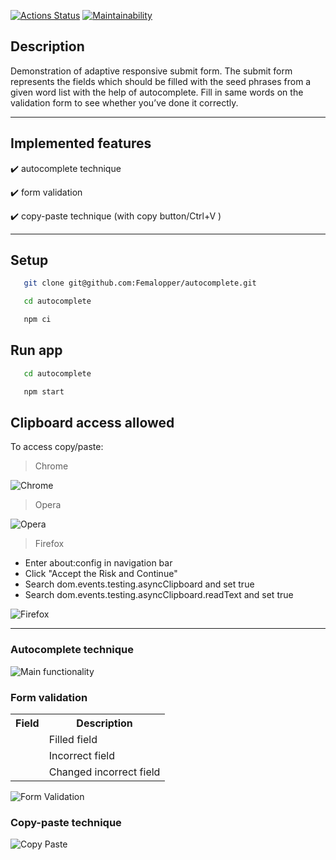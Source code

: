 [![Actions Status](https://github.com/Femalopper/autocomplete/actions/workflows/eslint-check.yml/badge.svg)](https://github.com/Femalopper/autocomplete/actions)
[![Maintainability](https://api.codeclimate.com/v1/badges/3eb6c53ecd5c8c67c9da/maintainability)](https://codeclimate.com/github/Femalopper/autocomplete/maintainability)

## Description

Demonstration of adaptive responsive submit form. The submit form represents the fields which should be filled with the seed phrases from a given word list with the help of autocomplete. Fill in same words on the validation form to see whether you’ve done it correctly.

---

## Implemented features

:heavy_check_mark: autocomplete technique

:heavy_check_mark: form validation

:heavy_check_mark: copy-paste technique (with copy button/Ctrl+V )

---

## Setup

```sh
   git clone git@github.com:Femalopper/autocomplete.git

   cd autocomplete

   npm ci
```

## Run app

```sh
   cd autocomplete

   npm start
```

## Clipboard access allowed

To access copy/paste:

> Chrome

![Chrome](https://github.com/Femalopper/raw/blob/main/images/react-app-autocomplete/Chrome.png)

> Opera

![Opera](https://github.com/Femalopper/raw/blob/main/images/react-app-autocomplete/Opera.png)

> Firefox

- Enter about:config in navigation bar
- Click "Accept the Risk and Continue"
- Search dom.events.testing.asyncClipboard and set true
- Search dom.events.testing.asyncClipboard.readText and set true

![Firefox](https://github.com/Femalopper/raw/blob/main/images/react-app-autocomplete/Firefox.png)

---

### Autocomplete technique

![Main functionality](https://github.com/Femalopper/raw/blob/main/images/react-app-autocomplete/autocomplete.gif)

### Form validation

<table>
  <tbody>
    <tr>
      <th>Field</th>
      <th>Description</th>
    </tr>
    <tr>
      <td><img src="https://placehold.co/60x15/b0e2a7/b0e2a7.png" alt="" /></td>
      <td>Filled field</td>
    </tr>
    <tr>
      <td><img src="https://placehold.co/60x15/df5656/df5656.png" alt="" /></td>
      <td>Incorrect field</td>
    </tr>
    <tr>
      <td><img src="https://placehold.co/60x15/8c93f1/8c93f1.png" alt="" /></td>
      <td>Changed incorrect field</td>
    </tr>
  </tbody>
</table>

![Form Validation](https://github.com/Femalopper/raw/blob/main/images/react-app-autocomplete/validation.gif)

### Copy-paste technique

![Copy Paste](https://github.com/Femalopper/raw/blob/main/images/react-app-autocomplete/copy-paste.gif)
